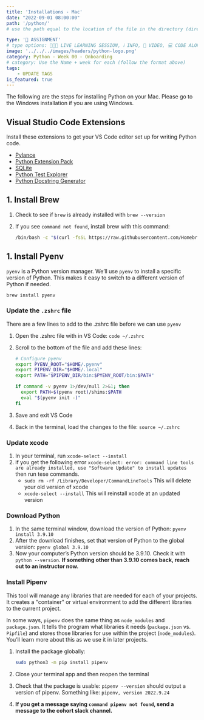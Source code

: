 ```yaml
---
title: 'Installations - Mac'
date: "2022-09-01 08:00:00"
path: '/python/'
# use the path equal to the location of the file in the directory (directory structure)

type: '📝 ASSIGNMENT'
# type options: 👩🏽‍🏫 LIVE LEARNING SESSION, ℹ️ INFO, 🎥 VIDEO, 💻 CODE ALONG, 🥼LAB, ↩️ REVIEW/NOTES, 👥 GROUP LEARNING, 👷🏼‍♂️ GROUP PROJECT, 🧠 ASSESSMENT, 📝 ASSIGNMENT
image: '../../../images/headers/python-logo.png'
category: Python - Week 00 - Onboarding
# category: Use the Name + week for each (follow the format above)
tags:
    - UPDATE TAGS
is_featured: true
---
```


The following are the steps for installing Python on your Mac. Please go to the Windows installation if you are using Windows.

## Visual Studio Code Extensions

Install these extensions to get your VS Code editor set up for writing Python code.

* [Pylance][1]
* [Python Extension Pack][2]
* [SQLite][3]
* [Python Test Explorer][4]
* [Python Docstring Generator][5]

## 1. Install Brew

1. Check to see if `brew` is already installed with `brew --version`
2. If you see `command not found`, install brew with this command:

    ```sh
    /bin/bash -c "$(curl -fsSL https://raw.githubusercontent.com/Homebrew/install/HEAD/install.sh)"
    ```

## 1. Install Pyenv

`pyenv` is a Python version manager. We’ll use `pyenv` to install a specific version of Python. This makes it easy to switch to a different version of Python if needed.

```bash
brew install pyenv
```

### Update the `.zshrc` file

There are a few lines to add to the .zshrc file before we can use `pyenv`

1. Open the .zshrc file with in VS Code:  `code ~/.zshrc`
1. Scroll to the bottom of the file and add these lines:

    ```bash
    # Configure pyenv
    export PYENV_ROOT="$HOME/.pyenv"
    export PIPENV_DIR="$HOME/.local"
    export PATH="$PIPENV_DIR/bin:$PYENV_ROOT/bin:$PATH"

    if command -v pyenv 1>/dev/null 2>&1; then
      export PATH=$(pyenv root)/shims:$PATH
      eval "$(pyenv init -)"
    fi

    ```

1. Save and exit VS Code
1. Back in the terminal, load the changes to the file: `source ~/.zshrc`

### Update xcode
1. In your terminal, run `xcode-select --install`
2. if you get the following error `xcode-select: error: command line tools are already installed, use "Software Update" to install updates` then run tese commands.
    -  `sudo rm -rf /Library/Developer/CommandLineTools` This will delete your old version of xcode
    -  `xcode-select --install` This will reinstall xcode at an updated version

### Download Python

1. In the same terminal window, download the version of Python: `pyenv install 3.9.10`
2. After the download finishes, set that version of Python to the global version: `pyenv global 3.9.10`
3. Now your computer’s Python version should be 3.9.10. Check it with `python --version`. **If something other than 3.9.10 comes back, reach out to an instructor now.**


### Install Pipenv

This tool will manage any libraries that are needed for each of your projects. It creates a "container" or virtual environment to add the different libraries to the current project.

In some ways, `pipenv` does the same thing as `node_modules` and `package.json`. It tells the program what libraries it needs (`package.json` vs. `Pipfile`) and stores those libraries for use within the project (`node_modules`). You’ll learn more about this as we use it in later projects.

1. Install the package globally:

    ```sh
    sudo python3 -m pip install pipenv
    ```

1. Close your terminal app and then reopen the terminal
1. Check that the package is usable: `pipenv --version` should output a version of pipenv. Something like: `pipenv, version 2022.9.24`
1. **If you get a message saying `command pipenv not found`, send a message to the cohort slack channel.**

[1]: https://marketplace.visualstudio.com/items?itemName=ms-python.vscode-pylance
[2]: https://marketplace.visualstudio.com/items?itemName=donjayamanne.python-extension-pack
[3]: https://marketplace.visualstudio.com/items?itemName=alexcvzz.vscode-sqlite
[4]: https://marketplace.visualstudio.com/items?itemName=LittleFoxTeam.vscode-python-test-adapter
[5]: https://marketplace.visualstudio.com/items?itemName=njpwerner.autodocstring
